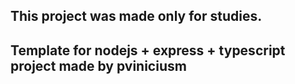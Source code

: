 ## This project was made only for studies.

## Template for nodejs + express + typescript project made by pviniciusm